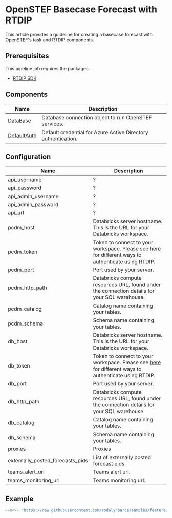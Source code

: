 # OpenSTEF Basecase Forecast with RTDIP
This article provides a guideline for creating a basecase forecast with OpenSTEF's task and RTDIP components.

## Prerequisites
This pipeline job requires the packages:

* [RTDIP SDK](../../../../../getting-started/installation.md#installing-the-rtdip-sdk)

## Components
|Name|Description|
|---------------------------|----------------------|
|[DataBase](../../../../code-reference/integrations/openstef/database.md)|Database connection object to run OpenSTEF services.|
|[DefaultAuth](../../../../code-reference/authentication/azure.md)|Default credential for Azure Active Directory authentication.|

## Configuration
|Name|Description|
|---------------------------|----------------------|
|api_username|?|
|api_password|?|
|api_admin_username|?|
|api_admin_password|?|
|api_url|?|
|pcdm_host|Databricks server hostname. This is the URL for your Databricks workspace.|
|pcdm_token|Token to connect to your workspace. Please see [here](../../../../code-reference/authentication/azure.md) for different ways to authenticate using RTDIP.|
|pcdm_port|Port used by your server.|
|pcdm_http_path|Databricks compute resources URL, found under the connection details for your SQL warehouse.|
|pcdm_catalog|Catalog name containing your tables.|
|pcdm_schema|Schema name containing your tables.|
|db_host|Databricks server hostname. This is the URL for your Databricks workspace.|
|db_token|Token to connect to your workspace. Please see [here](../../../../code-reference/authentication/azure.md) for different ways to authenticate using RTDIP.|
|db_port|Port used by your server.|
|db_http_path|Databricks compute resources URL, found under the connection details for your SQL warehouse.|
|db_catalog|Catalog name containing your tables.|
|db_schema|Schema name containing your tables.|
|proxies|Proxies|
|externally_posted_forecasts_pids|List of externally posted forecast pids.|
|teams_alert_url|Teams alert url.|
|teams_monitoring_url|Teams monitoring url.|

## Example

```python
--8<-- "https://raw.githubusercontent.com/rodalynbarce/samples/feature/integration/pipelines/deploy/OpenSTEF-Basecase-Forecast-Databricks/pipeline.py"
```
